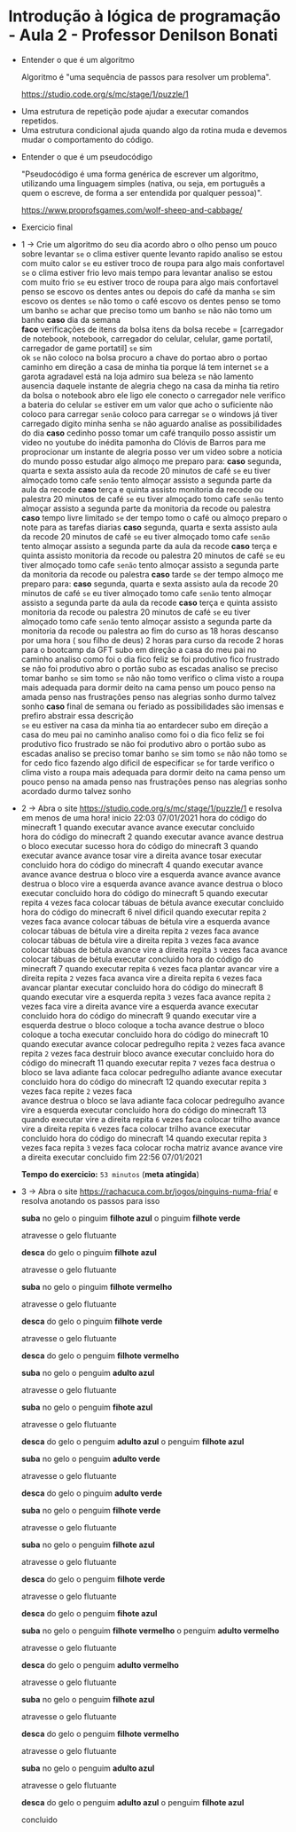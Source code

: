 # Introdução à lógica de programação - Aula 2 - Professor Denilson Bonati

* Entender o que é um algoritmo

    Algoritmo é "uma sequência de passos para resolver um problema".

    https://studio.code.org/s/mc/stage/1/puzzle/1

- Uma estrutura de repetição pode ajudar a executar comandos repetidos.
- Uma estrutura condicional ajuda quando algo da rotina muda e devemos mudar o comportamento do código.

* Entender o que é um pseudocódigo

    "Pseudocódigo é uma forma genérica de escrever um algoritmo, utilizando uma linguagem simples (nativa, ou seja, em português a quem o escreve, de forma a ser entendida por qualquer pessoa)".

    https://www.proprofsgames.com/wolf-sheep-and-cabbage/

* Exercicio final 

- 1 -> Crie um algoritmo do seu dia
    acordo 
    abro o olho
    penso um pouco sobre levantar
    `se` o clima estiver quente 
        levanto rapido
        analiso se estou com muito calor
        `se` eu estiver
            troco de roupa para algo mais confortavel
    `se` o clima estiver frio 
            levo mais tempo para levantar
        analiso se estou com muito frio
        `se` eu estiver 
            troco de roupa para algo mais confortavel
    penso se escovo os dentes antes ou depois do café da manha
    `se` sim 
        escovo os dentes
    `se` não 
        tomo o café
        escovo os dentes
    penso se tomo um banho
    `se` achar que preciso
        tomo um banho
    `se` não 
        não tomo um banho
    **caso** dia da semana      
        **faco** verificações de itens da bolsa 
            itens da bolsa recebe = [carregador de notebook, notebook, carregador do celular, celular, game portatil, carregador de game portatil]
            `se` sim  
                ok
            `se` não 
                coloco na bolsa
        procuro a chave do portao
        abro o portao
        caminho em direção a casa de minha tia porque lá tem internet
        `se` a garota agradavel está na loja 
            admiro sua beleza
        `se` não
            lamento ausencia daquele instante de alegria
        chego na casa da minha tia
        retiro da bolsa o notebook
        abro ele
        ligo ele
        conecto o carregador nele
        verifico a bateria do celular
        `se` estiver em um valor que acho o suficiente
            não coloco para carregar
        `senão`
            coloco para carregar
        `se` o windows já tiver carregado 
            digito minha senha
        `se` não 
            aguardo 
        analise as possibilidades do dia
        **caso** cedinho 
            posso tomar um café tranquilo
            posso assistir um video no youtube do inédita pamonha do Clóvis de Barros para me proprocionar um instante de alegria
            posso ver um video sobre a noticia do mundo
            posso estudar algo
            almoço
            me preparo para:
            **caso** segunda, quarta e sexta
                assisto aula da recode
                20 minutos de café 
                `se` eu tiver almoçado
                    tomo cafe
                `senão`
                    tento almoçar
                assisto a segunda parte da aula da recode
            **caso** terça e quinta
                assisto monitoria da recode ou palestra
                20 minutos de café 
                `se` eu tiver almoçado
                    tomo cafe
                `senão`
                    tento almoçar
                assisto a segunda parte da monitoria da recode ou palestra
            **caso** tempo livre limitado
                `se` der tempo
                    tomo o café ou almoço
                    preparo o note para as tarefas diarias
                **caso** segunda, quarta e sexta
                    assisto aula da recode
                    20 minutos de café 
                    `se` eu tiver almoçado
                        tomo cafe
                    `senão`
                        tento almoçar
                    assisto a segunda parte da aula da recode
                **caso** terça e quinta
                    assisto monitoria da recode ou palestra
                    20 minutos de café 
                    `se` eu tiver almoçado
                        tomo cafe
                    `senão`
                        tento almoçar
                    assisto a segunda parte da monitoria da recode ou palestra
            **caso** tarde
                `se` der tempo
                    almoço 
                me preparo para:
                **caso** segunda, quarta e sexta
                    assisto aula da recode
                    20 minutos de café 
                    `se` eu tiver almoçado
                        tomo cafe
                    `senão`
                        tento almoçar
                    assisto a segunda parte da aula da recode
                **caso** terça e quinta
                    assisto monitoria da recode ou palestra
                    20 minutos de café 
                    `se` eu tiver almoçado
                        tomo cafe
                    `senão`
                        tento almoçar
                    assisto a segunda parte da monitoria da recode ou palestra
        ao fim do curso as 18 horas descanso por uma hora ( sou filho de deus)
        2 horas para curso da recode
        2 horas para o bootcamp da GFT
        subo em direção a casa do meu pai
        no caminho analiso como foi o dia
        fico feliz se foi produtivo
        fico frustrado se não foi produtivo
        abro o portão 
        subo as escadas
        analiso se preciso tomar banho
            `se` sim
                tomo
            `se` não 
                não tomo
        verifico o clima
        visto a roupa mais adequada para dormir
        deito na cama
        penso um pouco 
        penso na amada
        penso nas frustrações
        penso nas alegrias
        sonho
        durmo
        talvez sonho
    **caso** final de semana ou feriado
        as possibilidades são imensas e prefiro abstrair essa descrição    
        `se` eu estiver na casa da minha tia ao entardecer
            subo em direção a casa do meu pai
            no caminho analiso como foi o dia
            fico feliz se foi produtivo
            fico frustrado se não foi produtivo
            abro o portão 
            subo as escadas
            analiso se preciso tomar banho
                `se` sim
                    tomo
                `se` não 
                    não tomo
            `se` for cedo
                fico fazendo algo dificil de especificar
            `se` for tarde
                verifico o clima
                visto a roupa mais adequada para dormir
                deito na cama
                penso um pouco 
                penso na amada
                penso nas frustrações
                penso nas alegrias
                sonho acordado
                durmo
                talvez sonho


- 2 -> Abra o site https://studio.code.org/s/mc/stage/1/puzzle/1 e resolva em menos de uma hora!
    inicio 22:03 07/01/2021
        hora do código do minecraft 1
            quando executar
            avance
            avance
            executar
            concluido            
        hora do código do minecraft 2
            quando executar
            avance
            avance
            destrua o bloco
            executar
            sucesso
        hora do código do minecraft 3
            quando executar 
            avance
            avance
            tosar
            vire a direita
            avance
            tosar 
            executar
            concluido
        hora do código do minecraft 4
            quando executar
            avance
            avance
            avance
            destrua o bloco
            vire a esquerda
            avance
            avance
            avance
            destrua o bloco
            vire a esquerda
            avance
            avance
            avance
            destrua o bloco
            executar
            concluido
        hora do código do minecraft 5
            quando executar
            repita `4` vezes
                faca
                colocar tábuas de bétula 
                avance
            executar
            concluido
        hora do código do minecraft 6 nivel dificil
            quando executar
            repita `2` vezes 
                faca
                avance 
                colocar tábuas de bétula 
            vire a esquerda
            avance
            colocar tábuas de bétula 
            vire a direita
            repita `2` vezes 
                faca
                avance 
                colocar tábuas de bétula 
            vire a direita
            repita `3` vezes 
                faca
                avance 
                colocar tábuas de bétula 
            avance
            vire a direita
            repita `3` vezes 
                faca
                avance 
                colocar tábuas de bétula 
            executar
            concluido
        hora do código do minecraft 7 
            quando executar
            repita `6` vezes
                faca
                plantar
                avancar
            vire a direita
            repita `2` vezes
                faca 
                avanca
            vire a direita
            repita `6` vezes
                faca
                avancar
                plantar
            executar
            concluido
        hora do código do minecraft 8
            quando executar
            vire a esquerda
            repita `3` vezes
                faca
                avance
            repita `2` vezes
                faca
                vire a direita
                avance
                vire a esquerda
                avance
            executar
            concluido
        hora do código do minecraft 9
            quando executar
            vire a esquerda
            destrue o bloco
            coloque a tocha
            avance
            destrue o bloco
            coloque a tocha
            executar
            concluido
        hora do código do minecraft 10
            quando executar
            avance 
            colocar pedregulho
            repita `2` vezes
                faca
                avance
            repita `2` vezes
                faca
                destruir bloco
                avance
            executar
            concluido
        hora do código do minecraft 11
            quando executar
            repita `7` vezes
                faca
                destrua o bloco
                se lava adiante
                    faca
                    colocar pedregulho adiante
                avance
            executar
            concluido
        hora do código do minecraft 12
            quando executar
            repita `3` vezes 
                faca 
                repite `2` vezes
                    faca    
                    avance
                destrua o bloco
                se lava adiante
                    faca
                    colocar pedregulho
                avance
                vire a esquerda
            executar
            concluido
        hora do código do minecraft 13
            quando executar
            vire a direita
            repita `6` vezes
                faca
                colocar trilho
                avance
            vire a direita
            repita `6` vezes
                faca
                colocar trilho
                avance
            executar
            concluido
        hora do código do minecraft 14
            quando executar
            repita `3` vezes 
                faca
                repita `3` vezes 
                    faca
                    colocar rocha matriz
                    avance
                avance
                vire a direita
            executar
            concluido
    fim 22:56 07/01/2021    

    __Tempo do exercicio:__ `53 minutos` (**meta atingida**)

- 3  -> Abra o site https://rachacuca.com.br/jogos/pinguins-numa-fria/ e resolva anotando os passos para isso 

    **suba** no gelo 
        o pinguim **filhote azul**
        o pinguim **filhote verde**
        
    atravesse o gelo flutuante 

    **desca** do gelo
        o pinguim **filhote azul**

    atravesse o gelo flutuante

    **suba** no gelo 
        o pinguim **filhote vermelho**

    atravesse o gelo flutuante

    **desca** do gelo
        o pinguim **filhote verde**

    atravesse o gelo flutuante

    **desca** do gelo 
        o penguim **filhote vermelho**

    **suba** no gelo 
        o penguim **adulto azul**
    
    atravesse o gelo flutuante

    **suba** no gelo 
        o penguim **fihote azul**

    atravesse o gelo flutuante

    **desca** do gelo
        o penguim **adulto azul**
        o penguim **filhote azul**

    **suba** no gelo 
        o penguim **adulto verde**

    atravesse o gelo flutuante

    **desca** do gelo 
        o pinguim **adulto verde**

    **suba** no gelo 
        o penguim **filhote verde**
    
    atravesse o gelo flutuante

    **suba** no gelo 
        o penguim **filhote azul**

    atravesse o gelo flutuante

    **desca** do gelo
        o penguim **filhote verde**

    atravesse o gelo flutuante

    **desca** do gelo 
        o penguim **fihote azul**

    **suba** no gelo 
        o penguim **filhote vermelho**
        o penguim **adulto vermelho**

    atravesse o gelo flutuante

    **desca** do gelo
        o penguim **adulto vermelho**

    atravesse o gelo flutuante

    **suba** no gelo
        o penguim **filhote azul**

    atravesse o gelo flutuante

    **desca** do gelo
        o penguim **filhote vermelho**

    atravesse o gelo flutuante

    **suba** no gelo 
        o penguim **adulto azul**

    atravesse o gelo flutuante

    **desca** do gelo
        o penguim **adulto azul**
        o penguim **filhote azul**
    
    concluido